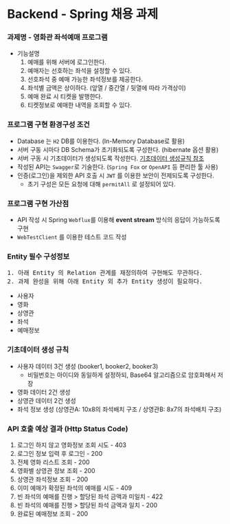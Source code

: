 # Backend - Spring 채용 과제
### 과제명 - 영화관 좌석예매 프로그램
* 기능설명
    1. 예매를 위해 서버에 로그인한다.
    2. 예매자는 선호하는 좌석을 설정할 수 있다.
    3. 선호좌석 중 예매 가능한 좌석정보를 제공한다.
    4. 좌석별 금액은 상이하다. (앞열 / 중간열 / 뒷열에 따라 가격상이)
    5. 예매 완료 시 티켓을 발행한다.
    6. 티켓정보로 예매한 내역을 조회할 수 있다.

### 프로그램 구현 환경구성 조건
* Database 는 `H2` DB를 이용한다. (In-Memory Database로 활용)
* 서버 구동 시마다 DB Schema가 초기화되도록 구성한다. (hibernate 옵션 활용)
* 서버 구동 시 기초데이터가 생성되도록 작성한다. [기초데이터 생성규칙 참조](#initDataRules)
* 작성된 API는 `Swagger`로 기술한다. (`Spring Fox` or `OpenAPI` 등 편리한 툴 사용)
* 인증(로그인)을 제외한 API 호출 시 `JWT` 를 이용한 보안이 전제되도록 구성한다.
  * 초기 구성은 모든 요청에 대해 `permitAll` 로 설정되어 있다.

### 프로그램 구현 가산점
* API 작성 시 Spring `Webflux`를 이용해 **event stream** 방식의 응답이 가능하도록 구현
* `WebTestClient` 를 이용한 테스트 코드 작성

### Entity 필수 구성정보
<pre>
1. 아래 Entity 의 Relation 관계를 재정의하여 구현해도 무관하다.
2. 과제 완성을 위해 아래 Entity 외 추가 Entity 생성이 필요하다.
</pre>
* 사용자
* 영화
* 상영관
* 좌석
* 예매정보

### <a id="initDataRules" name="initDataRules"></a>기초데이터 생성 규칙
* 사용자 데이터 3건 생성 (booker1, booker2, booker3)
  * 비밀번호는 아이디와 동일하게 설정하되, Base64 알고리즘으로 암호화해서 저장
* 영화 데이터 2건 생성
* 상영관 데이터 2건 생성
* 좌석 정보 생성 (상영관A: 10x8의 좌석배치 구조 / 상영관B: 8x7의 좌석배치 구조)

### API 호출 예상 결과 (Http Status Code)
1. 로그인 하지 않고 영화정보 조회 시도 - 403
2. 로그인 정보 입력 후 로그인 - 200
3. 전체 영화 리스트 조회 - 200
4. 영화별 상영관 정보 조회 - 200
5. 상영관 좌석정보 조회 - 200
6. 이미 예매가 확정된 좌석의 예매를 시도 - 409
7. 빈 좌석의 예매를 진행 > 할당된 좌석 금액과 미일치 - 422
8. 빈 좌석의 예매를 진행 > 할당된 좌석 금액과 일치 - 200
9. 완료된 예매정보 조회 - 200
